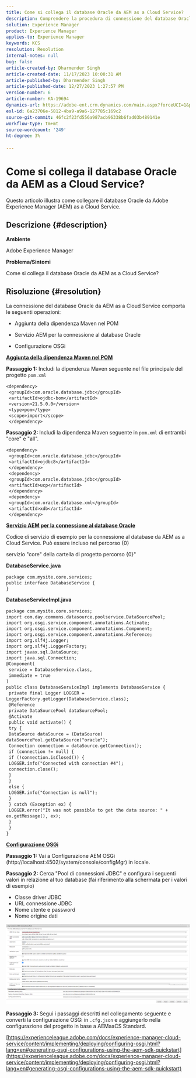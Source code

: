```yaml
---
title: Come si collega il database Oracle da AEM as a Cloud Service?
description: Comprendere la procedura di connessione del database Oracle da AEM as a Cloud Service.
solution: Experience Manager
product: Experience Manager
applies-to: Experience Manager
keywords: KCS
resolution: Resolution
internal-notes: null
bug: false
article-created-by: Dharmender Singh
article-created-date: 11/17/2023 10:00:31 AM
article-published-by: Dharmender Singh
article-published-date: 12/27/2023 1:27:57 PM
version-number: 6
article-number: KA-19694
dynamics-url: https://adobe-ent.crm.dynamics.com/main.aspx?forceUCI=1&pagetype=entityrecord&etn=knowledgearticle&id=10959f1e-3085-ee11-8179-6045bd006239
exl-id: 6a23706e-5812-4ba9-a9a6-127785c169c2
source-git-commit: 46fc2f23fd556a987acb96338b6fad03b489141e
workflow-type: tm+mt
source-wordcount: '249'
ht-degree: 3%

---
```


# Come si collega il database Oracle da AEM as a Cloud Service?


Questo articolo illustra come collegare il database Oracle da Adobe Experience Manager (AEM) as a Cloud Service.

## Descrizione {#description}


<b>Ambiente</b>

Adobe Experience Manager

<b>Problema/Sintomi</b>

Come si collega il database Oracle da AEM as a Cloud Service?


## Risoluzione {#resolution}


La connessione del database Oracle da AEM as a Cloud Service comporta le seguenti operazioni:

- Aggiunta della dipendenza Maven nel POM

- Servizio AEM per la connessione al database Oracle

- Configurazione OSGi

<u><b>Aggiunta della dipendenza Maven nel POM</b></u>

<b>Passaggio 1:</b> Includi la dipendenza Maven seguente nel file principale del progetto `pom.xml`


```
<dependency>
 <groupId>com.oracle.database.jdbc</groupId>
 <artifactId>ojdbc-bom</artifactId>
 <version>21.5.0.0</version>
 <type>pom</type>
 <scope>import</scope>
 </dependency>
```


<b>Passaggio 2: </b>Includi la dipendenza Maven seguente in `pom.xml` di entrambi &quot;core&quot; e &quot;all&quot;.


```
<dependency>
 <groupId>com.oracle.database.jdbc</groupId>
 <artifactId>ojdbc8</artifactId>
 </dependency>
 <dependency>
 <groupId>com.oracle.database.jdbc</groupId>
 <artifactId>ucp</artifactId>
 </dependency>
 <dependency>
 <groupId>com.oracle.database.xml</groupId>
 <artifactId>xdb</artifactId>
 </dependency>
```


<u><b>Servizio AEM per la connessione al database Oracle</b></u>

Codice di servizio di esempio per la connessione al database da AEM as a Cloud Service. Può essere incluso nel percorso {0}

servizio &quot;core&quot; della cartella di progetto percorso {0}&quot;

<b>DatabaseService.java</b>


```
package com.mysite.core.services;
public interface DatabaseService {
}
```


<b>DatabaseServiceImpl.java</b>


```
package com.mysite.core.services;
import com.day.commons.datasource.poolservice.DataSourcePool;
import org.osgi.service.component.annotations.Activate;
import org.osgi.service.component.annotations.Component;
import org.osgi.service.component.annotations.Reference;
import org.slf4j.Logger;
import org.slf4j.LoggerFactory;
import javax.sql.DataSource;
import java.sql.Connection;
@Component(
 service = DatabaseService.class,
 immediate = true
)
public class DatabaseServiceImpl implements DatabaseService {
 private final Logger LOGGER = LoggerFactory.getLogger(DatabaseService.class);
 @Reference
 private DataSourcePool dataSourcePool;
 @Activate
 public void activate() {
 try {
 DataSource dataSource = (DataSource) dataSourcePool.getDataSource("oracle");
 Connection connection = dataSource.getConnection();
 if (connection != null) {
 if (!connection.isClosed()) {
 LOGGER.info("Connected with connection #4");
 connection.close();
 }
 }
 else {
 LOGGER.info("Connection is null");
 }
 } catch (Exception ex) {
 LOGGER.error("It was not possible to get the data source: " + ex.getMessage(), ex);
 }
 }
}
```


<u><b>Configurazione OSGi</b></u>

<b>Passaggio 1:</b> Vai a Configurazione AEM OSGi (http://localhost:4502/system/console/configMgr) in locale.

<b>Passaggio 2:</b> Cerca &quot;Pool di connessioni JDBC&quot; e configura i seguenti valori in relazione al tuo database (fai riferimento alla schermata per i valori di esempio)

- Classe driver JDBC
- URL connessione JDBC
- Nome utente e password
- Nome origine dati


![](assets/265e1a49-24dc-ec11-a7b6-0022480b073d.png)

<b>Passaggio 3:</b> Segui i passaggi descritti nel collegamento seguente e converti la configurazione OSGi in `.cfg.json` e aggiungerlo nella configurazione del progetto in base a AEMaaCS Standard.

[https://experienceleague.adobe.com/docs/experience-manager-cloud-service/content/implementing/deploying/configuring-osgi.html?lang=en#generating-osgi-configurations-using-the-aem-sdk-quickstart](https://experienceleague.adobe.com/docs/experience-manager-cloud-service/content/implementing/deploying/configuring-osgi.html?lang=en#generating-osgi-configurations-using-the-aem-sdk-quickstart)
